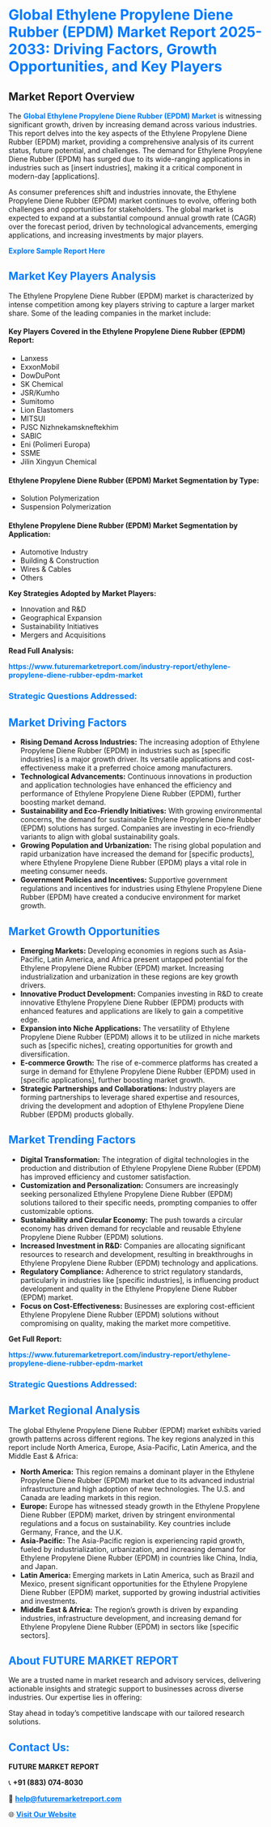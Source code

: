 <h1 style="color: #007BFF;">Global Ethylene Propylene Diene Rubber (EPDM) Market Report 2025-2033: Driving Factors, Growth Opportunities, and Key Players</h1>

<section id="overview">
<h2>Market Report Overview</h2>
<p>The <a href="https://www.futuremarketreport.com/industry-report/ethylene-propylene-diene-rubber-epdm-market" style="color: #007BFF; text-decoration: none;"><strong>Global Ethylene Propylene Diene Rubber (EPDM) Market</strong></a> is witnessing significant growth, driven by increasing demand across various industries. This report delves into the key aspects of the Ethylene Propylene Diene Rubber (EPDM) market, providing a comprehensive analysis of its current status, future potential, and challenges. The demand for Ethylene Propylene Diene Rubber (EPDM) has surged due to its wide-ranging applications in industries such as [insert industries], making it a critical component in modern-day [applications].</p>
<p>As consumer preferences shift and industries innovate, the Ethylene Propylene Diene Rubber (EPDM) market continues to evolve, offering both challenges and opportunities for stakeholders. The global market is expected to expand at a substantial compound annual growth rate (CAGR) over the forecast period, driven by technological advancements, emerging applications, and increasing investments by major players.</p>
</section>

<section id="overview">
<p><a href="https://www.futuremarketreport.com/request-sample/reportId=60798" style="color: #007BFF; text-decoration: none;"><strong>Explore Sample Report Here</strong></a></p>
</section>

<section id="key-players">
<h2 style="color: #007BFF;">Market Key Players Analysis</h2>
<p>The Ethylene Propylene Diene Rubber (EPDM) market is characterized by intense competition among key players striving to capture a larger market share. Some of the leading companies in the market include:</p>
<h4>Key Players Covered in the Ethylene Propylene Diene Rubber (EPDM) Report:</h4>
<ul><li>Lanxess</li><li>ExxonMobil</li><li>DowDuPont</li><li>SK Chemical</li><li>JSR/Kumho</li><li>Sumitomo</li><li>Lion Elastomers</li><li>MITSUI</li><li>PJSC Nizhnekamskneftekhim</li><li>SABIC</li><li>Eni (Polimeri Europa)</li><li>SSME</li><li>Jilin Xingyun Chemical</li></ul>
<h4>Ethylene Propylene Diene Rubber (EPDM) Market Segmentation by Type:</h4>
<ul><li>Solution Polymerization</li><li>Suspension Polymerization</li></ul>

<h4>Ethylene Propylene Diene Rubber (EPDM) Market Segmentation by Application:</h4>
<ul><li>Automotive Industry</li><li>Building &amp; Construction</li><li>Wires &amp; Cables</li><li>Others</li></ul>
<p><strong>Key Strategies Adopted by Market Players:</strong></p>
<ul>
<li>Innovation and R&D</li>
<li>Geographical Expansion</li>
<li>Sustainability Initiatives</li>
<li>Mergers and Acquisitions</li>
</ul>
</section>

<section>
<p><strong>Read Full Analysis: </strong></p><a href="https://www.futuremarketreport.com/industry-report/ethylene-propylene-diene-rubber-epdm-market" style="color: #007BFF; text-decoration: none;"><strong>https://www.futuremarketreport.com/industry-report/ethylene-propylene-diene-rubber-epdm-market</strong></a>
<h3 style="color: #007BFF;">Strategic Questions Addressed:</h3>
</section>

<section id="driving-factors">
<h2 style="color: #007BFF;">Market Driving Factors</h2>
<ul>
<li><strong>Rising Demand Across Industries:</strong> The increasing adoption of Ethylene Propylene Diene Rubber (EPDM) in industries such as [specific industries] is a major growth driver. Its versatile applications and cost-effectiveness make it a preferred choice among manufacturers.</li>
<li><strong>Technological Advancements:</strong> Continuous innovations in production and application technologies have enhanced the efficiency and performance of Ethylene Propylene Diene Rubber (EPDM), further boosting market demand.</li>
<li><strong>Sustainability and Eco-Friendly Initiatives:</strong> With growing environmental concerns, the demand for sustainable Ethylene Propylene Diene Rubber (EPDM) solutions has surged. Companies are investing in eco-friendly variants to align with global sustainability goals.</li>
<li><strong>Growing Population and Urbanization:</strong> The rising global population and rapid urbanization have increased the demand for [specific products], where Ethylene Propylene Diene Rubber (EPDM) plays a vital role in meeting consumer needs.</li>
<li><strong>Government Policies and Incentives:</strong> Supportive government regulations and incentives for industries using Ethylene Propylene Diene Rubber (EPDM) have created a conducive environment for market growth.</li>
</ul>
</section>

<section id="growth-opportunities">
<h2 style="color: #007BFF;">Market Growth Opportunities</h2>
<ul>
<li><strong>Emerging Markets:</strong> Developing economies in regions such as Asia-Pacific, Latin America, and Africa present untapped potential for the Ethylene Propylene Diene Rubber (EPDM) market. Increasing industrialization and urbanization in these regions are key growth drivers.</li>
<li><strong>Innovative Product Development:</strong> Companies investing in R&D to create innovative Ethylene Propylene Diene Rubber (EPDM) products with enhanced features and applications are likely to gain a competitive edge.</li>
<li><strong>Expansion into Niche Applications:</strong> The versatility of Ethylene Propylene Diene Rubber (EPDM) allows it to be utilized in niche markets such as [specific niches], creating opportunities for growth and diversification.</li>
<li><strong>E-commerce Growth:</strong> The rise of e-commerce platforms has created a surge in demand for Ethylene Propylene Diene Rubber (EPDM) used in [specific applications], further boosting market growth.</li>
<li><strong>Strategic Partnerships and Collaborations:</strong> Industry players are forming partnerships to leverage shared expertise and resources, driving the development and adoption of Ethylene Propylene Diene Rubber (EPDM) products globally.</li>
</ul>
</section>

<section id="trending-factors">
<h2 style="color: #007BFF;">Market Trending Factors</h2>
<ul>
<li><strong>Digital Transformation:</strong> The integration of digital technologies in the production and distribution of Ethylene Propylene Diene Rubber (EPDM) has improved efficiency and customer satisfaction.</li>
<li><strong>Customization and Personalization:</strong> Consumers are increasingly seeking personalized Ethylene Propylene Diene Rubber (EPDM) solutions tailored to their specific needs, prompting companies to offer customizable options.</li>
<li><strong>Sustainability and Circular Economy:</strong> The push towards a circular economy has driven demand for recyclable and reusable Ethylene Propylene Diene Rubber (EPDM) solutions.</li>
<li><strong>Increased Investment in R&D:</strong> Companies are allocating significant resources to research and development, resulting in breakthroughs in Ethylene Propylene Diene Rubber (EPDM) technology and applications.</li>
<li><strong>Regulatory Compliance:</strong> Adherence to strict regulatory standards, particularly in industries like [specific industries], is influencing product development and quality in the Ethylene Propylene Diene Rubber (EPDM) market.</li>
<li><strong>Focus on Cost-Effectiveness:</strong> Businesses are exploring cost-efficient Ethylene Propylene Diene Rubber (EPDM) solutions without compromising on quality, making the market more competitive.</li>
</ul>
</section>

<section>
<p><strong>Get Full Report: </strong></p><a href="https://www.futuremarketreport.com/industry-report/ethylene-propylene-diene-rubber-epdm-market" style="color: #007BFF; text-decoration: none;"><strong>https://www.futuremarketreport.com/industry-report/ethylene-propylene-diene-rubber-epdm-market</strong></a>
<h3 style="color: #007BFF;">Strategic Questions Addressed:</h3>
</section>


<section id="regional-analysis">
<h2 style="color: #007BFF;">Market Regional Analysis</h2>
<p>The global Ethylene Propylene Diene Rubber (EPDM) market exhibits varied growth patterns across different regions. The key regions analyzed in this report include North America, Europe, Asia-Pacific, Latin America, and the Middle East & Africa:</p>
<ul>
<li><strong>North America:</strong> This region remains a dominant player in the Ethylene Propylene Diene Rubber (EPDM) market due to its advanced industrial infrastructure and high adoption of new technologies. The U.S. and Canada are leading markets in this region.</li>
<li><strong>Europe:</strong> Europe has witnessed steady growth in the Ethylene Propylene Diene Rubber (EPDM) market, driven by stringent environmental regulations and a focus on sustainability. Key countries include Germany, France, and the U.K.</li>
<li><strong>Asia-Pacific:</strong> The Asia-Pacific region is experiencing rapid growth, fueled by industrialization, urbanization, and increasing demand for Ethylene Propylene Diene Rubber (EPDM) in countries like China, India, and Japan.</li>
<li><strong>Latin America:</strong> Emerging markets in Latin America, such as Brazil and Mexico, present significant opportunities for the Ethylene Propylene Diene Rubber (EPDM) market, supported by growing industrial activities and investments.</li>
<li><strong>Middle East & Africa:</strong> The region’s growth is driven by expanding industries, infrastructure development, and increasing demand for Ethylene Propylene Diene Rubber (EPDM) in sectors like [specific sectors].</li>
</ul>
</section>

<footer>
<h2 style="color: #007BFF;">About FUTURE MARKET REPORT</h2>
<p>We are a trusted name in market research and advisory services, delivering actionable insights and strategic support to businesses across diverse industries. Our expertise lies in offering:</p>

<p>Stay ahead in today’s competitive landscape with our tailored research solutions.</p>

<h2 style="color: #007BFF;">Contact Us:</h2>
<p><strong>FUTURE MARKET REPORT</strong></p>
<p>📞 <strong>+91 (883) 074-8030</strong></p>
<p>📧 <strong><a href="mailto:help@futuremarketreport.com" style="color: #007BFF;">help@futuremarketreport.com</a></strong></p>
<p>🌐 <strong><a href="https://www.futuremarketreport.com/" style="color: #007BFF;">Visit Our Website</a></strong></p>
</footer>